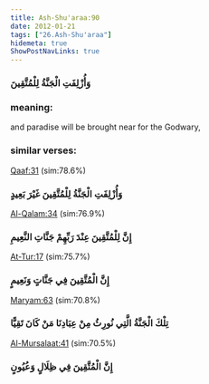 ```yaml
---
title: Ash-Shu'araa:90
date: 2012-01-21
tags: ["26.Ash-Shu'araa"]
hidemeta: true 
ShowPostNavLinks: true 
---
```

### وَأُزْلِفَتِ الْجَنَّةُ لِلْمُتَّقِينَ
### meaning: 
and paradise will be brought near for the Godwary,
### similar verses: 

[Qaaf:31](/50/31) (sim:78.6%)

### وَأُزْلِفَتِ الْجَنَّةُ لِلْمُتَّقِينَ غَيْرَ بَعِيدٍ

[Al-Qalam:34](/68/34) (sim:76.9%)

### إِنَّ لِلْمُتَّقِينَ عِنْدَ رَبِّهِمْ جَنَّاتِ النَّعِيمِ

[At-Tur:17](/52/17) (sim:75.7%)

### إِنَّ الْمُتَّقِينَ فِي جَنَّاتٍ وَنَعِيمٍ

[Maryam:63](/19/63) (sim:70.8%)

### تِلْكَ الْجَنَّةُ الَّتِي نُورِثُ مِنْ عِبَادِنَا مَنْ كَانَ تَقِيًّا

[Al-Mursalaat:41](/77/41) (sim:70.5%)

### إِنَّ الْمُتَّقِينَ فِي ظِلَالٍ وَعُيُونٍ
